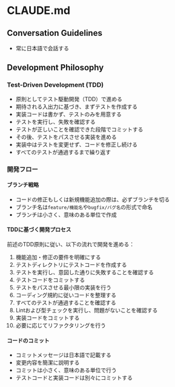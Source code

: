 # CLAUDE.md

## Conversation Guidelines

- 常に日本語で会話する

## Development Philosophy

### Test-Driven Development (TDD)

- 原則としてテスト駆動開発（TDD）で進める
- 期待される入出力に基づき、まずテストを作成する
- 実装コードは書かず、テストのみを用意する
- テストを実行し、失敗を確認する
- テストが正しいことを確認できた段階でコミットする
- その後、テストをパスさせる実装を進める
- 実装中はテストを変更せず、コードを修正し続ける
- すべてのテストが通過するまで繰り返す

### 開発フロー

#### ブランチ戦略
- コードの修正もしくは新規機能追加の際は、必ずブランチを切る
- ブランチ名は`feature/機能名`や`bugfix/バグ名`の形式で命名
- ブランチは小さく、意味のある単位で作成

#### TDDに基づく開発プロセス
前述のTDD原則に従い、以下の流れで開発を進める：
1. 機能追加・修正の要件を明確にする
2. テストディレクトリにテストコードを作成する
3. テストを実行し、意図した通りに失敗することを確認する
4. テストコードをコミットする
5. テストをパスさせる最小限の実装を行う
6. コーディング規約に従いコードを整理する
7. すべてのテストが通過することを確認する
8. Lintおよび型チェックを実行し、問題がないことを確認する
8. 実装コードをコミットする
9. 必要に応じてリファクタリングを行う

#### コードのコミット
- コミットメッセージは日本語で記載する
- 変更内容を簡潔に説明する
- コミットは小さく、意味のある単位で行う
- テストコードと実装コードは別々にコミットする
